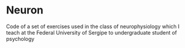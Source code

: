 # Neuron
Code of a set of exercises used in the class of neurophysiology which I teach at the Federal University of Sergipe to undergraduate student of psychology
